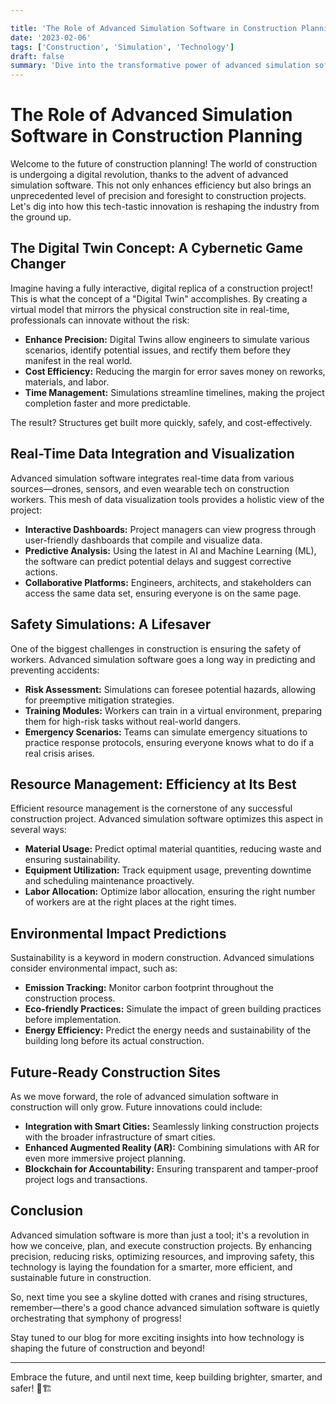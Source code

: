 ```yaml
---

title: 'The Role of Advanced Simulation Software in Construction Planning'
date: '2023-02-06'
tags: ['Construction', 'Simulation', 'Technology']
draft: false
summary: 'Dive into the transformative power of advanced simulation software in revolutionizing construction planning and execution. Discover how tech is reshaping the foundations of how we build.'
---
```


# The Role of Advanced Simulation Software in Construction Planning

Welcome to the future of construction planning! The world of construction is undergoing a digital revolution, thanks to the advent of advanced simulation software. This not only enhances efficiency but also brings an unprecedented level of precision and foresight to construction projects. Let's dig into how this tech-tastic innovation is reshaping the industry from the ground up.

## The Digital Twin Concept: A Cybernetic Game Changer

Imagine having a fully interactive, digital replica of a construction project! This is what the concept of a "Digital Twin" accomplishes. By creating a virtual model that mirrors the physical construction site in real-time, professionals can innovate without the risk:

- **Enhance Precision:** Digital Twins allow engineers to simulate various scenarios, identify potential issues, and rectify them before they manifest in the real world.
- **Cost Efficiency:** Reducing the margin for error saves money on reworks, materials, and labor.
- **Time Management:** Simulations streamline timelines, making the project completion faster and more predictable.

The result? Structures get built more quickly, safely, and cost-effectively.

## Real-Time Data Integration and Visualization

Advanced simulation software integrates real-time data from various sources—drones, sensors, and even wearable tech on construction workers. This mesh of data visualization tools provides a holistic view of the project:

- **Interactive Dashboards:** Project managers can view progress through user-friendly dashboards that compile and visualize data.
- **Predictive Analysis:** Using the latest in AI and Machine Learning (ML), the software can predict potential delays and suggest corrective actions.
- **Collaborative Platforms:** Engineers, architects, and stakeholders can access the same data set, ensuring everyone is on the same page.

## Safety Simulations: A Lifesaver

One of the biggest challenges in construction is ensuring the safety of workers. Advanced simulation software goes a long way in predicting and preventing accidents:

- **Risk Assessment:** Simulations can foresee potential hazards, allowing for preemptive mitigation strategies.
- **Training Modules:** Workers can train in a virtual environment, preparing them for high-risk tasks without real-world dangers.
- **Emergency Scenarios:** Teams can simulate emergency situations to practice response protocols, ensuring everyone knows what to do if a real crisis arises.

## Resource Management: Efficiency at Its Best

Efficient resource management is the cornerstone of any successful construction project. Advanced simulation software optimizes this aspect in several ways:

- **Material Usage:** Predict optimal material quantities, reducing waste and ensuring sustainability.
- **Equipment Utilization:** Track equipment usage, preventing downtime and scheduling maintenance proactively.
- **Labor Allocation:** Optimize labor allocation, ensuring the right number of workers are at the right places at the right times.

## Environmental Impact Predictions

Sustainability is a keyword in modern construction. Advanced simulations consider environmental impact, such as:

- **Emission Tracking:** Monitor carbon footprint throughout the construction process.
- **Eco-friendly Practices:** Simulate the impact of green building practices before implementation.
- **Energy Efficiency:** Predict the energy needs and sustainability of the building long before its actual construction.

## Future-Ready Construction Sites

As we move forward, the role of advanced simulation software in construction will only grow. Future innovations could include:

- **Integration with Smart Cities:** Seamlessly linking construction projects with the broader infrastructure of smart cities.
- **Enhanced Augmented Reality (AR):** Combining simulations with AR for even more immersive project planning.
- **Blockchain for Accountability:** Ensuring transparent and tamper-proof project logs and transactions.

## Conclusion

Advanced simulation software is more than just a tool; it's a revolution in how we conceive, plan, and execute construction projects. By enhancing precision, reducing risks, optimizing resources, and improving safety, this technology is laying the foundation for a smarter, more efficient, and sustainable future in construction.

So, next time you see a skyline dotted with cranes and rising structures, remember—there's a good chance advanced simulation software is quietly orchestrating that symphony of progress!

Stay tuned to our blog for more exciting insights into how technology is shaping the future of construction and beyond!

---

Embrace the future, and until next time, keep building brighter, smarter, and safer! 🚀🏗️